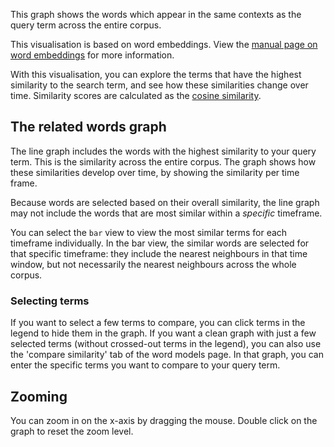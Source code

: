 This graph shows the words which appear in the same contexts as the query term across the entire corpus.

This visualisation is based on word embeddings. View the [manual page on word embeddings](/manual/word-embeddings) for more information.

With this visualisation, you can explore the terms that have the highest similarity to the search term, and see how these similarities change over time. Similarity scores are calculated as the [cosine similarity](https://en.wikipedia.org/wiki/Cosine_similarity).

## The related words graph

The line graph includes the words with the highest similarity to your query term. This is the similarity across the entire corpus. The graph shows how these similarities develop over time, by showing the similarity per time frame.

Because words are selected based on their overall similarity, the line graph may not include the words that are most similar within a _specific_ timeframe.

You can select the `bar` view to view the most similar terms for each timeframe individually. In the bar view, the similar words are selected for that specific timeframe: they include the nearest neighbours in that time window, but not necessarily the nearest neighbours across the whole corpus.

### Selecting terms

If you want to select a few terms to compare, you can click terms in the legend to hide them in the graph. If you want a clean graph with just a few selected terms (without crossed-out terms in the legend), you can also use the 'compare similarity' tab of the word models page. In that graph, you can enter the specific terms you want to compare to your query term.

## Zooming

You can zoom in on the x-axis by dragging the mouse. Double click on the graph to reset the zoom level.
